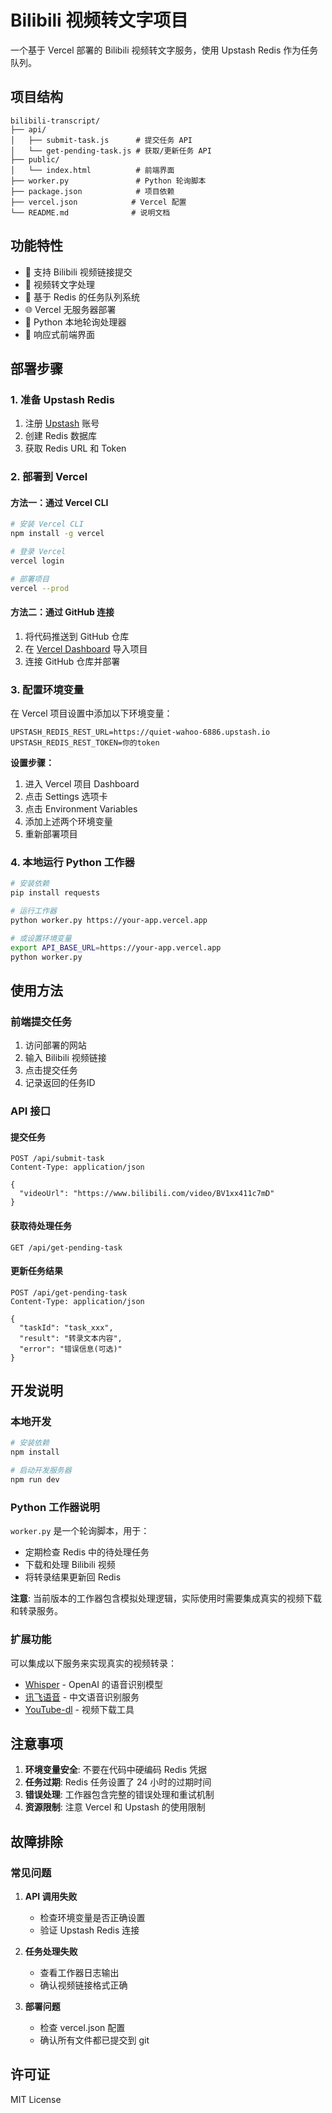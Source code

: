 # Bilibili 视频转文字项目

一个基于 Vercel 部署的 Bilibili 视频转文字服务，使用 Upstash Redis 作为任务队列。

## 项目结构

```
bilibili-transcript/
├── api/
│   ├── submit-task.js      # 提交任务 API
│   └── get-pending-task.js # 获取/更新任务 API
├── public/
│   └── index.html          # 前端界面
├── worker.py               # Python 轮询脚本
├── package.json            # 项目依赖
├── vercel.json            # Vercel 配置
└── README.md              # 说明文档
```

## 功能特性

- 🎥 支持 Bilibili 视频链接提交
- 📝 视频转文字处理
- 🔄 基于 Redis 的任务队列系统
- 🌐 Vercel 无服务器部署
- 🐍 Python 本地轮询处理器
- 📱 响应式前端界面

## 部署步骤

### 1. 准备 Upstash Redis

1. 注册 [Upstash](https://upstash.com/) 账号
2. 创建 Redis 数据库
3. 获取 Redis URL 和 Token

### 2. 部署到 Vercel

#### 方法一：通过 Vercel CLI

```bash
# 安装 Vercel CLI
npm install -g vercel

# 登录 Vercel
vercel login

# 部署项目
vercel --prod
```

#### 方法二：通过 GitHub 连接

1. 将代码推送到 GitHub 仓库
2. 在 [Vercel Dashboard](https://vercel.com/dashboard) 导入项目
3. 连接 GitHub 仓库并部署

### 3. 配置环境变量

在 Vercel 项目设置中添加以下环境变量：

```
UPSTASH_REDIS_REST_URL=https://quiet-wahoo-6886.upstash.io
UPSTASH_REDIS_REST_TOKEN=你的token
```

**设置步骤：**
1. 进入 Vercel 项目 Dashboard
2. 点击 Settings 选项卡
3. 点击 Environment Variables
4. 添加上述两个环境变量
5. 重新部署项目

### 4. 本地运行 Python 工作器

```bash
# 安装依赖
pip install requests

# 运行工作器
python worker.py https://your-app.vercel.app

# 或设置环境变量
export API_BASE_URL=https://your-app.vercel.app
python worker.py
```

## 使用方法

### 前端提交任务

1. 访问部署的网站
2. 输入 Bilibili 视频链接
3. 点击提交任务
4. 记录返回的任务ID

### API 接口

#### 提交任务
```http
POST /api/submit-task
Content-Type: application/json

{
  "videoUrl": "https://www.bilibili.com/video/BV1xx411c7mD"
}
```

#### 获取待处理任务
```http
GET /api/get-pending-task
```

#### 更新任务结果
```http
POST /api/get-pending-task
Content-Type: application/json

{
  "taskId": "task_xxx",
  "result": "转录文本内容",
  "error": "错误信息(可选)"
}
```

## 开发说明

### 本地开发

```bash
# 安装依赖
npm install

# 启动开发服务器
npm run dev
```

### Python 工作器说明

`worker.py` 是一个轮询脚本，用于：
- 定期检查 Redis 中的待处理任务
- 下载和处理 Bilibili 视频
- 将转录结果更新回 Redis

**注意**: 当前版本的工作器包含模拟处理逻辑，实际使用时需要集成真实的视频下载和转录服务。

### 扩展功能

可以集成以下服务来实现真实的视频转录：
- [Whisper](https://github.com/openai/whisper) - OpenAI 的语音识别模型
- [讯飞语音](https://www.xfyun.cn/) - 中文语音识别服务
- [YouTube-dl](https://github.com/ytdl-org/youtube-dl) - 视频下载工具

## 注意事项

1. **环境变量安全**: 不要在代码中硬编码 Redis 凭据
2. **任务过期**: Redis 任务设置了 24 小时的过期时间
3. **错误处理**: 工作器包含完整的错误处理和重试机制
4. **资源限制**: 注意 Vercel 和 Upstash 的使用限制

## 故障排除

### 常见问题

1. **API 调用失败**
   - 检查环境变量是否正确设置
   - 验证 Upstash Redis 连接

2. **任务处理失败**
   - 查看工作器日志输出
   - 确认视频链接格式正确

3. **部署问题**
   - 检查 vercel.json 配置
   - 确认所有文件都已提交到 git

## 许可证

MIT License